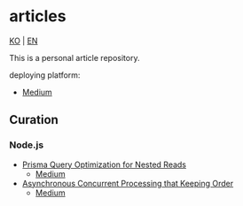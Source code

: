 # articles

[KO](https://github.com/daengdaengLee/articles/blob/main/README.md) | [EN](https://github.com/daengdaengLee/articles/blob/main/README_EN.md)

This is a personal article repository.

deploying platform:

- [Medium](https://medium.com/@daengdaenglee)

## Curation

### Node.js

- [Prisma Query Optimization for Nested Reads](https://github.com/daengdaengLee/articles/blob/main/nodejs/Prisma%20%EC%A1%B0%ED%9A%8C%20%EC%B5%9C%EC%A0%81%ED%99%94/EN.md)
    - [Medium](https://medium.com/@daengdaenglee/prisma-query-optimization-for-nested-reads-4ee77c452438)
- [Asynchronous Concurrent Processing that Keeping Order](https://github.com/daengdaengLee/articles/blob/main/nodejs/%EC%88%9C%EC%84%9C%EB%A5%BC%20%EC%9C%A0%EC%A7%80%ED%95%98%EB%8A%94%20%EB%B9%84%EB%8F%99%EA%B8%B0%20%EB%8F%99%EC%8B%9C%20%EC%B2%98%EB%A6%AC/EN.md)
    - [Medium](https://medium.com/@daengdaenglee/asynchronous-concurrent-processing-that-keeping-order-bc6daad6c68b)

